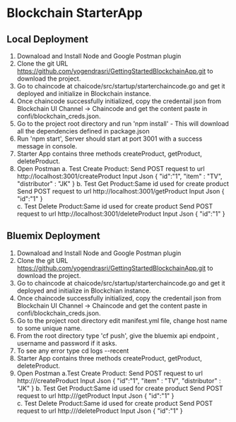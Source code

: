 # Blockchain StarterApp



## Local Deployment

1. Downaload and Install Node and Google Postman plugin
2. Clone the git URL https://github.com/yogendrasri/GettingStartedBlockchainApp.git to download the project.
3. Go to chaincode at chaicode/src/startup/starterchaincode.go and get it deployed and initialize in Blockchain instance.
4. Once chaincode successfully initialized, copy the credentail json from Blockchain UI Channel -> Chaincode and get the content paste in confi/blockchain_creds.json.
5. Go to the project root directory and run 'npm install' - This will download all the dependencies defined in package.json
6. Run 'npm start', Server should start at port 3001 with a success message in console.
7. Starter App contains three methods createProduct, getProduct, deleteProduct.
8. Open Postman
	a. Test Create Product:
	Send POST request to url http://localhost:3001/createProduct
	Input Json 
			{
			"id":"1", 
			"item" : "TV",
			"distributor" : "JK"
			}
	b. Test Get Product:Same id used for create product
	Send POST request to url http://localhost:3001/getProduct
	Input Json
			{
			"id":"1"
			}  
	c. Test Delete Product:Same id used for create product
	Send POST request to url http://localhost:3001/deleteProduct
	Input Json
			{
			"id":"1"
			}  


## Bluemix Deployment

1. Downaload and Install Node and Google Postman plugin
2. Clone the git URL https://github.com/yogendrasri/GettingStartedBlockchainApp.git to download the project.
3. Go to chaincode at chaicode/src/startup/starterchaincode.go and get it deployed and initialize in Blockchian instance.
4. Once chaincode successfully initialized, copy the credentail json from Blockchain UI Channel -> Chaincode and get the content paste in confi/blockchain_creds.json.
5. Go to the project root directory edit manifest.yml file, change host name to some unique name.
6. From the root directory type 'cf push', give the bluemix api endpoint , username and password if it asks.
7. To see any error type cd logs --recent <Application Name>
8. Starter App contains three methods createProduct, getProduct, deleteProduct.
9. Open Postman
	a.Test Create Product:
	Send POST request to url http://<application end point>/createProduct
	Input Json 
			{
			"id":"1", 
			"item" : "TV",
			"distributor" : "JK"
			}
	b. Test Get Product:Same id used for create product
	Send POST request to url http://<application end point>/getProduct
	Input Json
			{
			"id":"1"
			}  
	c. Test Delete Product:Same id used for create product
	Send POST request to url http://<application end point>/deleteProduct
	Input Json
			{
			"id":"1"
			}   
